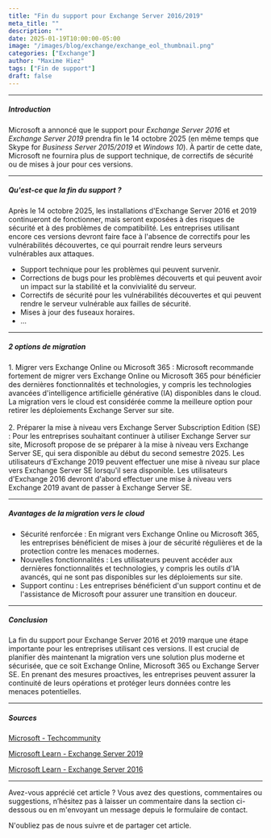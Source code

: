 ```yaml
---
title: "Fin du support pour Exchange Server 2016/2019"
meta_title: ""
description: ""
date: 2025-01-19T10:00:00-05:00
image: "/images/blog/exchange/exchange_eol_thumbnail.png"
categories: ["Exchange"]
author: "Maxime Hiez"
tags: ["Fin de support"]
draft: false
---
```

---

##### Introduction
Microsoft a annoncé que le support pour *Exchange Server 2016* et *Exchange Server 2019* prendra fin le 14 octobre 2025 (en même temps que Skype for *Business Server 2015/2019* et *Windows 10*). À partir de cette date, Microsoft ne fournira plus de support technique, de correctifs de sécurité ou de mises à jour pour ces versions.

---

##### Qu'est-ce que la fin du support ?
Après le 14 octobre 2025, les installations d'Exchange Server 2016 et 2019 continueront de fonctionner, mais seront exposées à des risques de sécurité et à des problèmes de compatibilité. Les entreprises utilisant encore ces versions devront faire face à l'absence de correctifs pour les vulnérabilités découvertes, ce qui pourrait rendre leurs serveurs vulnérables aux attaques.

- Support technique pour les problèmes qui peuvent survenir.
- Corrections de bugs pour les problèmes découverts et qui peuvent avoir un impact sur la stabilité et la convivialité du serveur.
- Correctifs de sécurité pour les vulnérabilités découvertes et qui peuvent rendre le serveur vulnérable aux failles de sécurité.
- Mises à jour des fuseaux horaires.
- ...

---

##### 2 options de migration
1. Migrer vers Exchange Online ou Microsoft 365 : Microsoft recommande fortement de migrer vers Exchange Online ou Microsoft 365 pour bénéficier des dernières fonctionnalités et technologies, y compris les technologies avancées d'intelligence artificielle générative (IA) disponibles dans le cloud. La migration vers le cloud est considérée comme la meilleure option pour retirer les déploiements Exchange Server sur site.<br><br>
2. Préparer la mise à niveau vers Exchange Server Subscription Edition (SE) : Pour les entreprises souhaitant continuer à utiliser Exchange Server sur site, Microsoft propose de se préparer à la mise à niveau vers Exchange Server SE, qui sera disponible au début du second semestre 2025. Les utilisateurs d'Exchange 2019 peuvent effectuer une mise à niveau sur place vers Exchange Server SE lorsqu'il sera disponible. Les utilisateurs d'Exchange 2016 devront d'abord effectuer une mise à niveau vers Exchange 2019 avant de passer à Exchange Server SE.

---

##### Avantages de la migration vers le cloud
- Sécurité renforcée : En migrant vers Exchange Online ou Microsoft 365, les entreprises bénéficient de mises à jour de sécurité régulières et de la protection contre les menaces modernes.
- Nouvelles fonctionnalités : Les utilisateurs peuvent accéder aux dernières fonctionnalités et technologies, y compris les outils d'IA avancés, qui ne sont pas disponibles sur les déploiements sur site.
- Support continu : Les entreprises bénéficient d'un support continu et de l'assistance de Microsoft pour assurer une transition en douceur.

---

##### Conclusion
La fin du support pour Exchange Server 2016 et 2019 marque une étape importante pour les entreprises utilisant ces versions. Il est crucial de planifier dès maintenant la migration vers une solution plus moderne et sécurisée, que ce soit Exchange Online, Microsoft 365 ou Exchange Server SE. En prenant des mesures proactives, les entreprises peuvent assurer la continuité de leurs opérations et protéger leurs données contre les menaces potentielles.

---

##### Sources
[Microsoft - Techcommunity](https://techcommunity.microsoft.com/blog/exchange/t-9-months-exchange-server-2016-and-exchange-server-2019-end-of-support/4366605)

[Microsoft Learn - Exchange Server 2019](https://learn.microsoft.com/fr-ca/lifecycle/products/exchange-server-2019)

[Microsoft Learn - Exchange Server 2016](https://learn.microsoft.com/fr-ca/lifecycle/products/exchange-server-2016)

---


Avez-vous apprécié cet article ? Vous avez des questions, commentaires ou suggestions, n’hésitez pas à laisser un commentaire dans la section ci-dessous ou en m'envoyant un message depuis le formulaire de contact.

N'oubliez pas de nous suivre et de partager cet article.